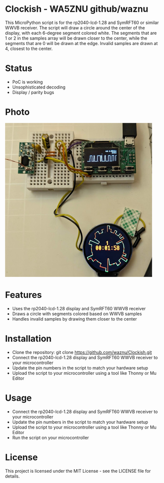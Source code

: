 # Clockish - WA5ZNU github/waznu

This MicroPython script is for the rp2040-lcd-1.28 and SymRFT60 or
similar WWVB receiver. The script will draw a circle around the center
of the display, with each 6-degree segment colored white. The segments
that are 1 or 2 in the samples array will be drawn closer to the
center, while the segments that are 0 will be drawn at the
edge. Invalid samples are drawn at 4, closest to the center.

# Status
- PoC is working
- Unsophisticated decoding
- Display / parity bugs

# Photo
![round display, oscilloscope showing PWM, WWVB receiver with ferrite bar antenna](clockish.jpg)


# Features
- Uses the rp2040-lcd-1.28 display and SymRFT60 WWVB receiver
- Draws a circle with segments colored based on WWVB samples
- Handles invalid samples by drawing them closer to the center

# Installation
- Clone the repository: git clone https://github.com/waznu/Clockish.git
- Connect the rp2040-lcd-1.28 display and SymRFT60 WWVB receiver to your microcontroller
- Update the pin numbers in the script to match your hardware setup
- Upload the script to your microcontroller using a tool like Thonny or Mu Editor

# Usage
- Connect the rp2040-lcd-1.28 display and SymRFT60 WWVB receiver to your microcontroller
- Update the pin numbers in the script to match your hardware setup
- Upload the script to your microcontroller using a tool like Thonny or Mu Editor
- Run the script on your microcontroller

# License
This project is licensed under the MIT License - see the LICENSE file for details.
